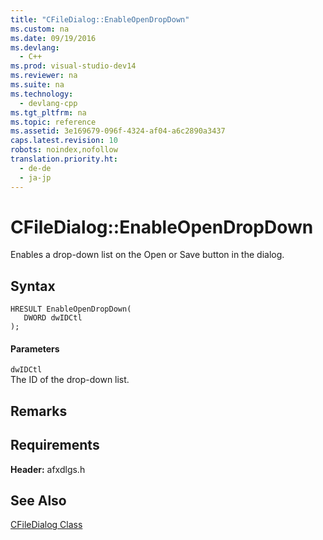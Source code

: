 ```yaml
---
title: "CFileDialog::EnableOpenDropDown"
ms.custom: na
ms.date: 09/19/2016
ms.devlang: 
  - C++
ms.prod: visual-studio-dev14
ms.reviewer: na
ms.suite: na
ms.technology: 
  - devlang-cpp
ms.tgt_pltfrm: na
ms.topic: reference
ms.assetid: 3e169679-096f-4324-af04-a6c2890a3437
caps.latest.revision: 10
robots: noindex,nofollow
translation.priority.ht: 
  - de-de
  - ja-jp
---
```

# CFileDialog::EnableOpenDropDown
Enables a drop-down list on the Open or Save button in the dialog.  
  
## Syntax  
  
```  
HRESULT EnableOpenDropDown(  
   DWORD dwIDCtl  
);  
```  
  
#### Parameters  
 `dwIDCtl`  
 The ID of the drop-down list.  
  
## Remarks  
  
## Requirements  
 **Header:** afxdlgs.h  
  
## See Also  
 [CFileDialog Class](../vs140/CFileDialog-Class.md)